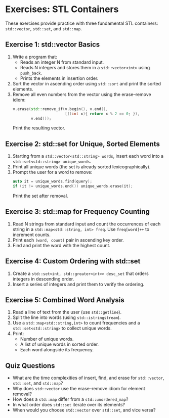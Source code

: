  # Exercises: STL Containers

 These exercises provide practice with three fundamental STL containers:
 `std::vector`, `std::set`, and `std::map`.

 ## Exercise 1: std::vector Basics

 1. Write a program that:
    - Reads an integer N from standard input.
    - Reads N integers and stores them in a `std::vector<int>` using `push_back`.
    - Prints the elements in insertion order.
 2. Sort the vector in ascending order using `std::sort` and print the sorted elements.
 3. Remove all even numbers from the vector using the erase–remove idiom:
    ```cpp
    v.erase(std::remove_if(v.begin(), v.end(),
                           [](int x){ return x % 2 == 0; }),
            v.end());
    ```
    Print the resulting vector.

 ## Exercise 2: std::set for Unique, Sorted Elements

 1. Starting from a `std::vector<std::string> words`, insert each word into a `std::set<std::string> unique_words`.
 2. Print all unique words (the set is already sorted lexicographically).
 3. Prompt the user for a word to remove:
    ```cpp
    auto it = unique_words.find(query);
    if (it != unique_words.end()) unique_words.erase(it);
    ```
    Print the set after removal.

 ## Exercise 3: std::map for Frequency Counting

 1. Read N strings from standard input and count the occurrences of each string in a `std::map<std::string, int> freq`.
    Use `freq[word]++` to increment counts.
 2. Print each `(word, count)` pair in ascending key order.
 3. Find and print the word with the highest count.

 ## Exercise 4: Custom Ordering with std::set

 1. Create a `std::set<int, std::greater<int>> desc_set` that orders integers in descending order.
 2. Insert a series of integers and print them to verify the ordering.

 ## Exercise 5: Combined Word Analysis

 1. Read a line of text from the user (use `std::getline`).
 2. Split the line into words (using `std::istringstream`).
 3. Use a `std::map<std::string,int>` to count frequencies and a `std::set<std::string>` to collect unique words.
 4. Print:
    - Number of unique words.
    - A list of unique words in sorted order.
    - Each word alongside its frequency.

 ## Quiz Questions

 - What are the time complexities of insert, find, and erase for `std::vector`, `std::set`, and `std::map`?  
 - Why does `std::vector` use the erase–remove idiom for element removal?  
 - How does a `std::map` differ from a `std::unordered_map`?  
 - In what order does `std::set` iterate over its elements?  
 - When would you choose `std::vector` over `std::set`, and vice versa?  